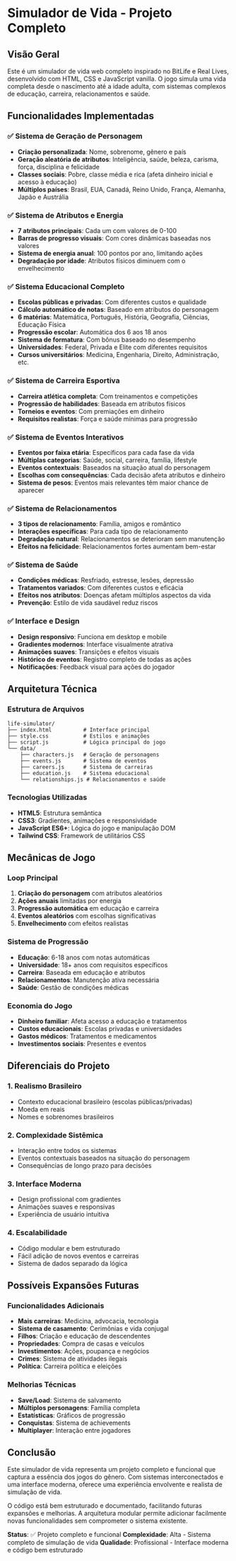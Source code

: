 # Simulador de Vida - Projeto Completo

## Visão Geral
Este é um simulador de vida web completo inspirado no BitLife e Real Lives, desenvolvido com HTML, CSS e JavaScript vanilla. O jogo simula uma vida completa desde o nascimento até a idade adulta, com sistemas complexos de educação, carreira, relacionamentos e saúde.

## Funcionalidades Implementadas

### ✅ Sistema de Geração de Personagem
- **Criação personalizada**: Nome, sobrenome, gênero e país
- **Geração aleatória de atributos**: Inteligência, saúde, beleza, carisma, força, disciplina e felicidade
- **Classes sociais**: Pobre, classe média e rica (afeta dinheiro inicial e acesso à educação)
- **Múltiplos países**: Brasil, EUA, Canadá, Reino Unido, França, Alemanha, Japão e Austrália

### ✅ Sistema de Atributos e Energia
- **7 atributos principais**: Cada um com valores de 0-100
- **Barras de progresso visuais**: Com cores dinâmicas baseadas nos valores
- **Sistema de energia anual**: 100 pontos por ano, limitando ações
- **Degradação por idade**: Atributos físicos diminuem com o envelhecimento

### ✅ Sistema Educacional Completo
- **Escolas públicas e privadas**: Com diferentes custos e qualidade
- **Cálculo automático de notas**: Baseado em atributos do personagem
- **6 matérias**: Matemática, Português, História, Geografia, Ciências, Educação Física
- **Progressão escolar**: Automática dos 6 aos 18 anos
- **Sistema de formatura**: Com bônus baseado no desempenho
- **Universidades**: Federal, Privada e Elite com diferentes requisitos
- **Cursos universitários**: Medicina, Engenharia, Direito, Administração, etc.

### ✅ Sistema de Carreira Esportiva
- **Carreira atlética completa**: Com treinamentos e competições
- **Progressão de habilidades**: Baseada em atributos físicos
- **Torneios e eventos**: Com premiações em dinheiro
- **Requisitos realistas**: Força e saúde mínimas para progressão

### ✅ Sistema de Eventos Interativos
- **Eventos por faixa etária**: Específicos para cada fase da vida
- **Múltiplas categorias**: Saúde, social, carreira, família, lifestyle
- **Eventos contextuais**: Baseados na situação atual do personagem
- **Escolhas com consequências**: Cada decisão afeta atributos e dinheiro
- **Sistema de pesos**: Eventos mais relevantes têm maior chance de aparecer

### ✅ Sistema de Relacionamentos
- **3 tipos de relacionamento**: Família, amigos e romântico
- **Interações específicas**: Para cada tipo de relacionamento
- **Degradação natural**: Relacionamentos se deterioram sem manutenção
- **Efeitos na felicidade**: Relacionamentos fortes aumentam bem-estar

### ✅ Sistema de Saúde
- **Condições médicas**: Resfriado, estresse, lesões, depressão
- **Tratamentos variados**: Com diferentes custos e eficácia
- **Efeitos nos atributos**: Doenças afetam múltiplos aspectos da vida
- **Prevenção**: Estilo de vida saudável reduz riscos

### ✅ Interface e Design
- **Design responsivo**: Funciona em desktop e mobile
- **Gradientes modernos**: Interface visualmente atrativa
- **Animações suaves**: Transições e efeitos visuais
- **Histórico de eventos**: Registro completo de todas as ações
- **Notificações**: Feedback visual para ações do jogador

## Arquitetura Técnica

### Estrutura de Arquivos
```
life-simulator/
├── index.html          # Interface principal
├── style.css           # Estilos e animações
├── script.js           # Lógica principal do jogo
└── data/
    ├── characters.js   # Geração de personagens
    ├── events.js       # Sistema de eventos
    ├── careers.js      # Sistema de carreiras
    ├── education.js    # Sistema educacional
    └── relationships.js # Relacionamentos e saúde
```

### Tecnologias Utilizadas
- **HTML5**: Estrutura semântica
- **CSS3**: Gradientes, animações e responsividade
- **JavaScript ES6+**: Lógica do jogo e manipulação DOM
- **Tailwind CSS**: Framework de utilitários CSS

## Mecânicas de Jogo

### Loop Principal
1. **Criação do personagem** com atributos aleatórios
2. **Ações anuais** limitadas por energia
3. **Progressão automática** em educação e carreira
4. **Eventos aleatórios** com escolhas significativas
5. **Envelhecimento** com efeitos realistas

### Sistema de Progressão
- **Educação**: 6-18 anos com notas automáticas
- **Universidade**: 18+ anos com requisitos específicos
- **Carreira**: Baseada em educação e atributos
- **Relacionamentos**: Manutenção ativa necessária
- **Saúde**: Gestão de condições médicas

### Economia do Jogo
- **Dinheiro familiar**: Afeta acesso a educação e tratamentos
- **Custos educacionais**: Escolas privadas e universidades
- **Gastos médicos**: Tratamentos e medicamentos
- **Investimentos sociais**: Presentes e eventos

## Diferenciais do Projeto

### 1. **Realismo Brasileiro**
- Contexto educacional brasileiro (escolas públicas/privadas)
- Moeda em reais
- Nomes e sobrenomes brasileiros

### 2. **Complexidade Sistêmica**
- Interação entre todos os sistemas
- Eventos contextuais baseados na situação do personagem
- Consequências de longo prazo para decisões

### 3. **Interface Moderna**
- Design profissional com gradientes
- Animações suaves e responsivas
- Experiência de usuário intuitiva

### 4. **Escalabilidade**
- Código modular e bem estruturado
- Fácil adição de novos eventos e carreiras
- Sistema de dados separado da lógica

## Possíveis Expansões Futuras

### Funcionalidades Adicionais
- **Mais carreiras**: Medicina, advocacia, tecnologia
- **Sistema de casamento**: Cerimônias e vida conjugal
- **Filhos**: Criação e educação de descendentes
- **Propriedades**: Compra de casas e veículos
- **Investimentos**: Ações, poupança e negócios
- **Crimes**: Sistema de atividades ilegais
- **Política**: Carreira política e eleições

### Melhorias Técnicas
- **Save/Load**: Sistema de salvamento
- **Múltiplos personagens**: Família completa
- **Estatísticas**: Gráficos de progressão
- **Conquistas**: Sistema de achievements
- **Multiplayer**: Interação entre jogadores

## Conclusão

Este simulador de vida representa um projeto completo e funcional que captura a essência dos jogos do gênero. Com sistemas interconectados e uma interface moderna, oferece uma experiência envolvente e realista de simulação de vida.

O código está bem estruturado e documentado, facilitando futuras expansões e melhorias. A arquitetura modular permite adicionar facilmente novas funcionalidades sem comprometer o sistema existente.

**Status**: ✅ Projeto completo e funcional
**Complexidade**: Alta - Sistema completo de simulação de vida
**Qualidade**: Profissional - Interface moderna e código bem estruturado

